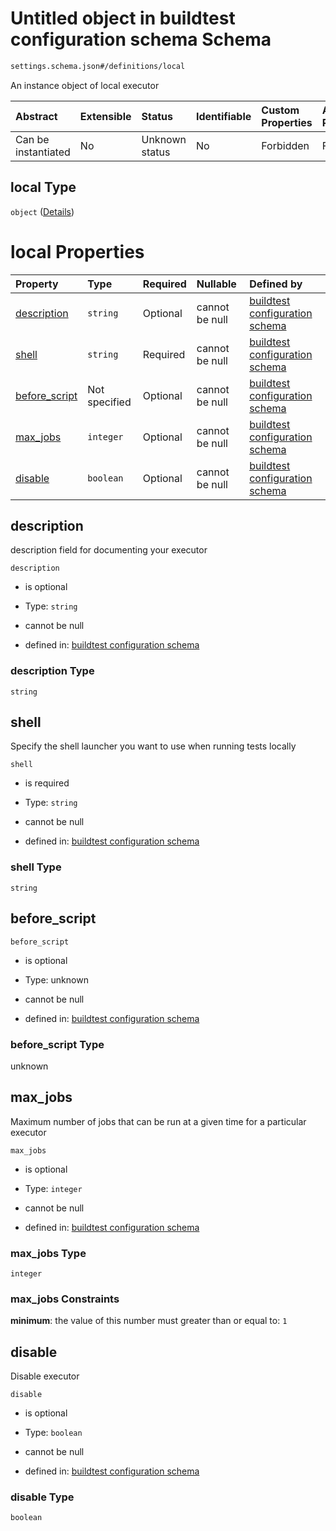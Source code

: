 # Untitled object in buildtest configuration schema Schema

```txt
settings.schema.json#/definitions/local
```

An instance object of local executor

| Abstract            | Extensible | Status         | Identifiable | Custom Properties | Additional Properties | Access Restrictions | Defined In                                                                  |
| :------------------ | :--------- | :------------- | :----------- | :---------------- | :-------------------- | :------------------ | :-------------------------------------------------------------------------- |
| Can be instantiated | No         | Unknown status | No           | Forbidden         | Forbidden             | none                | [settings.schema.json*](../out/settings.schema.json "open original schema") |

## local Type

`object` ([Details](settings-definitions-local.md))

# local Properties

| Property                        | Type          | Required | Nullable       | Defined by                                                                                                                                                  |
| :------------------------------ | :------------ | :------- | :------------- | :---------------------------------------------------------------------------------------------------------------------------------------------------------- |
| [description](#description)     | `string`      | Optional | cannot be null | [buildtest configuration schema](settings-definitions-local-properties-description.md "settings.schema.json#/definitions/local/properties/description")     |
| [shell](#shell)                 | `string`      | Required | cannot be null | [buildtest configuration schema](settings-definitions-local-properties-shell.md "settings.schema.json#/definitions/local/properties/shell")                 |
| [before_script](#before_script) | Not specified | Optional | cannot be null | [buildtest configuration schema](settings-definitions-local-properties-before_script.md "settings.schema.json#/definitions/local/properties/before_script") |
| [max_jobs](#max_jobs)           | `integer`     | Optional | cannot be null | [buildtest configuration schema](settings-definitions-max_jobs.md "settings.schema.json#/definitions/local/properties/max_jobs")                            |
| [disable](#disable)             | `boolean`     | Optional | cannot be null | [buildtest configuration schema](settings-definitions-disable.md "settings.schema.json#/definitions/local/properties/disable")                              |

## description

description field for documenting your executor

`description`

*   is optional

*   Type: `string`

*   cannot be null

*   defined in: [buildtest configuration schema](settings-definitions-local-properties-description.md "settings.schema.json#/definitions/local/properties/description")

### description Type

`string`

## shell

Specify the shell launcher you want to use when running tests locally

`shell`

*   is required

*   Type: `string`

*   cannot be null

*   defined in: [buildtest configuration schema](settings-definitions-local-properties-shell.md "settings.schema.json#/definitions/local/properties/shell")

### shell Type

`string`

## before_script



`before_script`

*   is optional

*   Type: unknown

*   cannot be null

*   defined in: [buildtest configuration schema](settings-definitions-local-properties-before_script.md "settings.schema.json#/definitions/local/properties/before_script")

### before_script Type

unknown

## max_jobs

Maximum number of jobs that can be run at a given time for a particular executor

`max_jobs`

*   is optional

*   Type: `integer`

*   cannot be null

*   defined in: [buildtest configuration schema](settings-definitions-max_jobs.md "settings.schema.json#/definitions/local/properties/max_jobs")

### max_jobs Type

`integer`

### max_jobs Constraints

**minimum**: the value of this number must greater than or equal to: `1`

## disable

Disable executor

`disable`

*   is optional

*   Type: `boolean`

*   cannot be null

*   defined in: [buildtest configuration schema](settings-definitions-disable.md "settings.schema.json#/definitions/local/properties/disable")

### disable Type

`boolean`
